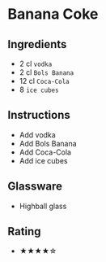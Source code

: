 # Banana Coke

## Ingredients
- 2 cl `vodka`
- 2 cl `Bols Banana`
- 12 cl `Coca-Cola`
- 8 `ice cubes`

## Instructions
- Add vodka
- Add Bols Banana
- Add Coca-Cola
- Add ice cubes

## Glassware
- Highball glass

## Rating
- ★★★★☆